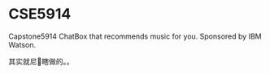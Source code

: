 # CSE5914
Capstone5914
ChatBox that recommends music for you.
Sponsored by IBM Watson.










其实就尼🐎瞎做的。。
